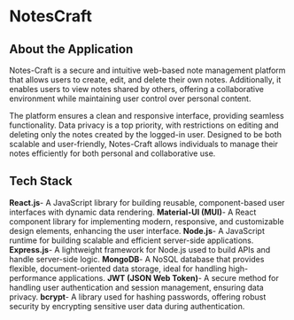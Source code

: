 # NotesCraft

## About the Application
Notes-Craft is a secure and intuitive web-based note management platform that allows users to create, edit, and delete their own notes. Additionally, 
it enables users to view notes shared by others, offering a collaborative environment while maintaining user control over personal content.

The platform ensures a clean and responsive interface, providing seamless functionality. Data privacy is a top priority, with restrictions on editing and
deleting only the notes created by the logged-in user. Designed to be both scalable and user-friendly, Notes-Craft allows individuals to manage their notes
efficiently for both personal and collaborative use.

## Tech Stack

**React.js**- A JavaScript library for building reusable, component-based user interfaces with dynamic data rendering.
**Material-UI (MUI)**- A React component library for implementing modern, responsive, and customizable design elements, enhancing the user interface.
**Node.js**- A JavaScript runtime for building scalable and efficient server-side applications.
**Express.js**- A lightweight framework for Node.js used to build APIs and handle server-side logic.
**MongoDB**- A NoSQL database that provides flexible, document-oriented data storage, ideal for handling high-performance applications.
**JWT (JSON Web Token)**- A secure method for handling user authentication and session management, ensuring data privacy.
**bcrypt**- A library used for hashing passwords, offering robust security by encrypting sensitive user data during authentication.
